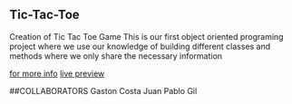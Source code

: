 ## Tic-Tac-Toe
Creation of Tic Tac Toe Game
This is our first object oriented programing project where we use our knowledge of building different classes and methods where we only share the necessary information

[for more info](https://www.theodinproject.com/courses/ruby-programming/lessons/oop)
[live preview](https://github.com/JuanPabloGil/Tic-Tac-Toe-Game)

##COLLABORATORS
Gaston Costa
Juan Pablo Gil
